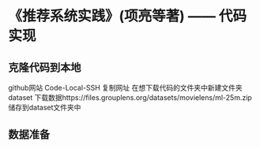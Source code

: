 # 《推荐系统实践》(项亮等著) —— 代码实现


## 克隆代码到本地
github网站 Code-Local-SSH 复制网址
在想下载代码的文件夹中新建文件夹dataset
下载数据https://files.grouplens.org/datasets/movielens/ml-25m.zip储存到dataset文件夹中
## 数据准备
